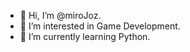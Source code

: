 - 👋 Hi, I’m @miroJoz.
- 👀 I’m interested in Game Development.
- 🌱 I’m currently learning Python.

<!---
miroJoz/miroJoz is a ✨ special ✨ repository because its `README.md` (this file) appears on your GitHub profile.
You can click the Preview link to take a look at your changes.
--->
